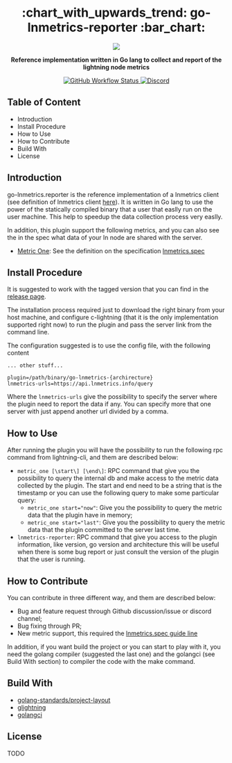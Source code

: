 <div align="center">
  <h1> :chart_with_upwards_trend: go-lnmetrics-reporter :bar_chart: </h1>

  <img src="https://github.com/OpenLNMetrics/lnmetrics.icons/blob/main/current/res/mipmap-xxxhdpi/ic_launcher.png" />

  <p>
    <strong> Reference implementation written in Go lang to collect and report of the lightning node metrics </strong>
  </p>

  <p>
   <a href="https://github.com/LNOpenMetrics/go-lnmetrics.reporter/actions">
    <img alt="GitHub Workflow Status" src="https://img.shields.io/github/workflow/status/LNOpenMetrics/go-lnmetrics.reporter/Build%20and%20test%20Go?style=flat-square"/>
   </a>
   <a href="https://discord.gg/vFX989za">
    <img alt="Discord" src="https://img.shields.io/discord/913794833498394634?style=flat-square">
   </a>
  </p>
</div>

## Table of Content

- Introduction
- Install Procedure
- How to Use
- How to Contribute
- Build With
- License

## Introduction

go-lnmetrics.reporter is the reference implementation of a lnmetrics client (see definition of lnmetrics client [here](https://github.com/LNOpenMetrics/lnmetrics.rfc#terminology)). It is written in Go lang to use the power of the statically compiled binary that a user that easlly run on the user machine. This help to speedup the 
data collection process very easlly.

In addition, this plugin support the following metrics, and you can also see the in the spec what data of your ln node are shared with the server.

- [Metric One](https://github.com/LNOpenMetrics/lnmetrics.rfc/blob/main/metrics/metric_1.md): See the definition on the specification [lnmetrics.spec](https://github.com/LNOpenMetrics/lnmetrics.rfc)

## Install Procedure

It is suggested to work with the tagged version that you can find in the [release page](https://github.com/LNOpenMetrics/go-lnmetrics.reporter/releases).

The installation process required just to download the right binary from your host machine, and configure c-lightning (that it is the only implementation supported right now) to run the plugin and pass the server link from the command line.

The configuration suggested is to use the config file, with the following content

```
... other stuff...
 
plugin=/path/binary/go-lnmetrics-{archirecture}
lnmetrics-urls=https://api.lnmetrics.info/query
```

Where the `lnmetrics-urls` give the possibility to specify the server where the plugin need to report the data if any. You can specify more that one server with just
append another url divided by a comma.

## How to Use

After running the plugin you will have the possibility to run the following rpc command from lightning-cli, and them are described below:

- `metric_one [\start\] [\end\]`: RPC command that give you the possibility to query the internal db and make access to the metric data collected by the plugin. The start and end need to be a string that is the timestamp or you can use the following query to make some particular query:
  - `metric_one start="now"`: Give you the possibility to query the metric data that the plugin have in memory;
  - `metric_one start="last"`: Give you the possibility to query the metric data that the plugin committed to the server last time.
- `lnmetrics-reporter`: RPC command that give you access to the plugin information, like version, go version and architecture this will be useful when there is some bug
report or just consult the version of the plugin that the user is running.

## How to Contribute

You can contribute in three different way, and them are described below:

- Bug and feature request through Github discussion/issue or discord channel;
- Bug fixing through PR;
- New metric support, this required the [lnmetrics.spec guide line](https://github.com/LNOpenMetrics/lnmetrics.rfc#how-propose-a-new-metric)

In addition, if you want build the project or you can start to play with it, you need the golang compiler (suggested the last one) and the golangci (see Build With section)
to compiler the code with the make command.

## Build With
- [golang-standards/project-layout](https://github.com/golang-standards/project-layout)
- [glightning](https://github.com/vincenzopalazzo/glightning)
- [golangci](https://golangci-lint.run/)

## License

TODO
